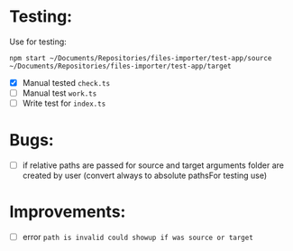 # Testing:
Use for testing:

```
npm start ~/Documents/Repositories/files-importer/test-app/source ~/Documents/Repositories/files-importer/test-app/target
```
- [x] Manual tested `check.ts`
- [ ] Manual test `work.ts`
- [ ] Write test for `index.ts`

# Bugs:
- [ ] if relative paths are passed for source and target arguments folder are created by user (convert always to absolute pathsFor testing use)

# Improvements:
- [ ] error `path is invalid could showup if was source or target`
